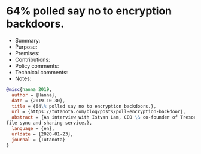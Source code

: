 # 64\% polled say no to encryption backdoors.

- Summary:
- Purpose:
- Premises:
- Contributions:
- Policy comments:
- Technical comments:
- Notes:

```bib
@misc{hanna_2019,
  author = {Hanna},
  date = {2019-10-30},
  title = {64\% polled say no to encryption backdoors.},
  url = {https://tutanota.com/blog/posts/poll-encryption-backdoor},
  abstract = {An interview with Istvan Lam, CEO \& co-founder of Tresorit, the end-to-end encrypted
file sync and sharing service.},
  language = {en},
  urldate = {2020-01-23},
  journal = {Tutanota}
}
```
